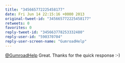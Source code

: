 ```yaml
---
title: "345665772225458177"
date: Fri Jun 14 22:15:16 +0000 2013
original-tweet-id: "345665772225458177"
retweets: 0
favorites: 0
reply-tweet-id: "345663778253332480"
reply-user-id: "590370704"
reply-user-screen-name: "GumroadHelp"
---
```

<a href="https://twitter.com/GumroadHelp">@GumroadHelp</a> Great. Thanks for the quick response :-)
